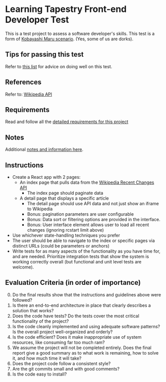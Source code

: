 # Learning Tapestry Front-end Developer Test

This is a test project to assess a software developer's skills. This test is a form of [Kobayashi Maru scenario](https://en.wikipedia.org/wiki/Kobayashi_Maru). (Yes, some of us are dorks).

## Tips for passing this test
Refer to [this list](https://github.com/learningtapestry/learning-tapestry-developer-test/blob/front-end/detailed-requirements.md#tips-for-passing-this-test) for advice on doing well on this test.

## References

Refer to: [Wikipedia API](https://www.mediawiki.org/wiki/API:Main_page)

## Requirements

Read and follow all the [detailed requirements for this project](https://github.com/learningtapestry/learning-tapestry-developer-test/blob/front-end/detailed-requirements.md#detailed-requirements)

## Notes

Additional [notes and information here](https://github.com/learningtapestry/learning-tapestry-developer-test/blob/front-end/detailed-requirements.md#notes).

## Instructions

- Create a React app with 2 pages:
  - An index page that pulls data from the [Wikipedia Recent Changes API](https://en.wikipedia.org/w/api.php?action=query&list=recentchanges&format=json&rcstart=2019-08-29T10:59:20Z&rcnamespace=0&rcshow=!minor%7C!bot%7C!anon%7C!redirect&rclimit=500&rcdir=newer)
      - The index page should paginate data 
  - A detail page that displays a specific article
     - The detail page should use API data and not just show an iframe to Wikipedia
     - Bonus: pagination parameters are user configurable
     - Bonus: Data sort or filtering options are provided in the interface.
     - Bonus: User interface element allows user to load all recent changes (ignoring rcstart limit above)
- Use whichever state-handling techniques you prefer
- The user should be able to navigate to the index or specific pages via distinct URLs (could be parameters or anchors)
- Write tests for as many aspects of the functionality as you have time for, and are needed. Prioritize integration tests that show the system is working correctly overall (but functional and unit level tests are welcome).


## Evaluation Criteria (in order of importance)

0. Do the final results show that the instructions and guidelines above were followed?
1. Is there an end-to-end architecture in place that clearly describes a solution that works?
2. Does the code have tests? Do the tests cover the most critical functionality of the project?
3. Is the code cleanly implemented and using adequate software patterns? Is the overall project well-organized and orderly?
4. Is the code efficient? Does it make inappropriate use of system resources, like consuming far too much ram?
5. We assume the project will not be completed entirely. Does the final report give a good summary as to what work is remaining, how to solve it, and how much time it will take?
6. Does the project code follow a consistent style?
7. Are the git commits small and with good comments?
8. Is the code easy to install?
